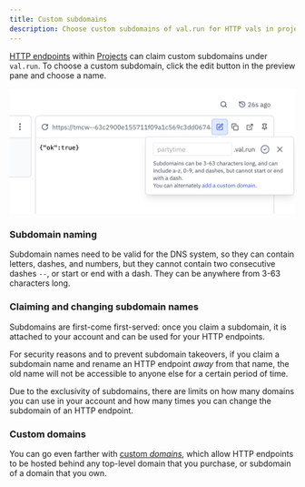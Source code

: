 ```yaml
---
title: Custom subdomains
description: Choose custom subdomains of val.run for HTTP vals in projects
---
```


[HTTP endpoints](/vals/http/) within [Projects](/projects/) can claim custom subdomains
under `val.run`. To choose a custom subdomain, click the edit button in the
preview pane and choose a name.

![](./choosing-subdomain.png)

### Subdomain naming

Subdomain names need to be valid for the DNS system, so they can contain
letters, dashes, and numbers, but they cannot contain two consecutive dashes
`--`, or start or end with a dash. They can be anywhere from 3-63 characters
long.

### Claiming and changing subdomain names

Subdomains are first-come first-served: once you claim a subdomain,
it is attached to your account and can be used for your HTTP endpoints.

For security reasons and to prevent subdomain takeovers,
if you claim a subdomain name and rename an HTTP endpoint
_away_ from that name, the old name will not be accessible to anyone else
for a certain period of time.

Due to the exclusivity of subdomains, there are limits on how many domains
you can use in your account and how many times you can change the subdomain
of an HTTP endpoint.

### Custom domains

You can go even farther with [custom _domains_](/vals/http/custom-domains/),
which allow HTTP endpoints to be hosted behind any top-level domain that
you purchase, or subdomain of a domain that you own.
